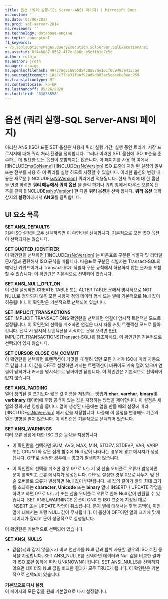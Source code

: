 ```yaml
---
title: 옵션 (쿼리 실행-SQL Server-ANSI 페이지) | Microsoft Docs
ms.custom: ''
ms.date: 03/06/2017
ms.prod: sql-server-2014
ms.reviewer: ''
ms.technology: database-engine
ms.topic: conceptual
f1_keywords:
- VS.ToolsOptionsPages.QueryExecution.SqlServer.SqlExecutionAnsi
ms.assetid: 0f4c6887-0562-417e-806c-b5cffb1e7c5c
author: rothja
ms.author: jroth
manager: craigg
ms.openlocfilehash: 49727ad5168bbd5438a57ae161f669482e412cae
ms.sourcegitcommit: 18a7c77be31f9af92ad9d0d3ac5eecebe8eec959
ms.translationtype: MT
ms.contentlocale: ko-KR
ms.lasthandoff: 05/26/2020
ms.locfileid: "83856858"
---
```

# <a name="options-query-execution-sql-server-ansi-page"></a>옵션 (쿼리 실행-SQL Server-ANSI 페이지)
  이러한 ANSI(ISO) 표준 SET 옵션은 사용자 쿼리 실행 기간, 실행 중인 트리거, 저장 프로시저에 대해 쿼리 처리 환경을 정의합니다. 그러나 이러한 SET 옵션에 ISO 표준을 준수하는 데 필요한 모든 옵션이 포함되지는 않습니다. 이 페이지를 사용 하 여에서 [!INCLUDE[msCoName](../includes/msconame-md.md)] [!INCLUDE[ssNoVersion](../includes/ssnoversion-md.md)] ISO 표준에 지정 된 설정의 일부 또는 전부를 사용 하 여 쿼리를 실행 하도록 지정할 수 있습니다. 이러한 옵션의 변경 내용은 새로운 [!INCLUDE[ssNoVersion](../includes/ssnoversion-md.md)] 쿼리에만 적용됩니다. 현재 쿼리에 대 한 옵션을 변경 하려면 **쿼리 메뉴에서** **쿼리 옵션** 을 클릭 하거나 쿼리 창에서 마우스 오른쪽 단추를 클릭 [!INCLUDE[ssNoVersion](../includes/ssnoversion-md.md)] 한 다음 **쿼리 옵션**을 선택 합니다. **쿼리 옵션** 대화 상자의 **실행**아래에서 **ANSI**를 클릭합니다.  
  
## <a name="ui-element-list"></a>UI 요소 목록  
 **SET ANSI_DEFAULTS**  
 기본 ISO 설정을 모두 선택하려면 이 확인란을 선택합니다. 기본적으로 모든 ISO 옵션이 선택되지는 않습니다.  
  
 **SET QUOTED_IDENTIFIER**  
 이 확인란을 선택하면 [!INCLUDE[ssNoVersion](../includes/ssnoversion-md.md)] 는 따옴표로 구분된 식별자 및 리터럴 문자열과 관련해서 ISO 규칙을 따릅니다. 따옴표로 구분된 식별자는 Transact-SQL의 예약된 키워드이거나 Transact-SQL 식별자 구문 규칙에서 허용하지 않는 문자를 포함할 수 있습니다. 이 확인란은 기본적으로 선택되어 있습니다.  
  
 **SET ANSI_NULL_DFLT_ON**  
 이 값을 설정하면 CREATE TABLE 또는 ALTER TABLE 문에서 명시적으로 NOT NULL로 정의되지 않은 모든 사용자 정의 데이터 형식 또는 열에 기본적으로 Null 값이 허용됩니다. 이 확인란은 기본적으로 선택되어 있습니다.  
  
 **SET IMPLICIT_TRANSACTIONS**  
 SET IMPLICIT_TRANSACTIONS 확인란을 선택하면 연결이 암시적 트랜잭션 모드로 설정됩니다. 이 확인란의 선택을 취소하면 연결은 다시 자동 커밋 트랜잭션 모드로 돌아갑니다. 선택 시 암시적 트랜잭션을 시작하는 문을 보려면 [SET IMPLICIT_TRANSACTIONS&#40;Transact-SQL&#41;](/sql/t-sql/statements/set-implicit-transactions-transact-sql)를 참조하세요. 이 확인란은 기본적으로 선택되어 있지 않습니다.  
  
 **SET CURSOR_CLOSE_ON_COMMIT**  
 이 확인란을 선택하면 트랜잭션이 커밋될 때 열려 있던 모든 커서가 ISO에 따라 자동으로 닫힙니다. 이 값을 OFF로 설정하면 커서는 트랜잭션이 바뀌어도 계속 열려 있으며 연결이 닫히거나 커서를 명시적으로 닫아야만 닫힙니다. 이 확인란은 기본적으로 선택되어 있지 않습니다.  
  
 **SET ANSI_PADDING**  
 열이 정의된 열 크기보다 짧은 값 이름을 저장하는 방법과 **char**, **varchar**, **binary**및 **varbinary** 데이터에 후행 공백이 있는 값을 저장하는 방법을 제어합니다. 이 설정은 새 열의 정의에만 영향을 줍니다. 열이 생성된 다음에는 열을 만들 때의 설정에 따라 [!INCLUDE[ssNoVersion](../includes/ssnoversion-md.md)] 에서 값을 저장합니다. 나중에 이 설정을 변경해도 기존의 열은 영향을 받지 않습니다. 이 확인란은 기본적으로 선택되어 있습니다.  
  
 **SET ANSI_WARNINGS**  
 여러 오류 상황에 대한 ISO 표준 동작을 지정합니다.  
  
-   이 확인란을 선택하면 SUM, AVG, MAX, MIN, STDEV, STDEVP, VAR, VARP 또는 COUNT와 같은 집계 함수에 Null 값이 나타나는 경우에 경고 메시지가 생성됩니다. OFF로 설정한 경우에는 경고가 발생하지 않습니다.  
  
-   이 확인란의 선택을 취소한 경우 0으로 나누기 및 산술 오버플로 오류가 발생하면 문이 롤백되고 오류 메시지가 생성됩니다. OFF로 설정한 경우 0으로 나누기 및 산술 오버플로 오류가 발생하면 Null 값이 반환됩니다. 새 값의 길이가 열의 최대 크기를 초과하는 **character**, **Unicode** 또는 **binary** 열에 INSERT나 UPDATE 작업을 하려고 하면 0으로 나누기 또는 산술 오버플로 오류로 인해 Null 값이 반환될 수 있습니다. SET ANSI_WARNINGS 옵션이 ON이면 ISO 표준에 지정된 대로 INSERT 또는 UPDATE 작업이 취소됩니다. 문자 열에 대해서는 후행 공백이, 이진 열에 대해서는 후행 NULL 값이 무시됩니다. 이 옵션이 OFF이면 열의 크기에 맞게 데이터가 잘리고 문이 성공적으로 실행됩니다.  
  
 이 확인란은 기본적으로 선택되어 있습니다.  
  
 **SET ANSI_NULLS**  
 -   같음(=)과 같지 않음(<>) 비교 연산자를 Null 값과 함께 사용할 경우의 ISO 호환 동작을 지정합니다. SET ANSI_NULLS를 선택하면 데이터와 Null 값을 비교한 결과가 ISO 호환 동작에 따라 UNKNOWN이 됩니다. SET ANSI_NULLS를 선택하지 않으면 데이터와 Null 값을 비교한 결과가 모두 TRUE가 됩니다. 이 확인란은 기본적으로 선택되어 있습니다.  
  
 **기본값으로 다시 설정**  
 이 페이지의 모든 값을 원래 기본값으로 다시 설정합니다.  
  
  
